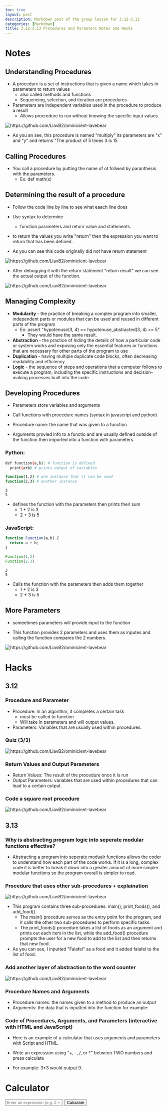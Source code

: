 ```yaml
---
toc: true
layout: post
description: Markdown post of the group lesson for 3.12-3.13
categories: [Markdown]
title: 3.12-3.13 Procedures and Paramters Notes and Hacks
---
```


# Notes

## Understanding Procedures
- A procedure is a set of instructions that is given a name which takes in parameters to return values
    - also called methods and functions
    - Sequencing, selection, and iteration are procedures
- Parameters are independent variables used in the procedure to produce a result
    - Allows procredure to run without knowing the specific input values.

![]({{site.baseurl}}/images/alex1.png "https://github.com/LiavB2/ominicient-lavebear")

- As you an see, this procedure is named "multiply" its parameters are "x" and "y" and returns "The product of 5 times 3 is 15

## Calling Procedures 
- You call a procedure by putting the name of ot follwed by paranthesis with the parameters.
    - Ex: def math(x)

## Determining the result of a procedure
- Follow the code line by line to see what eaach line does
- Use syntax to determine
    - function parameters and retunr value and statements.
- to return the values you write "return" then the expression you want to return that has been defined.

- As you can see this code originally did not have return statement

![]({{site.baseurl}}/images/alex2.png "https://github.com/LiavB2/ominicient-lavebear") 

- After debugging it with the return statement "return result" we can see the actual output of the function.

![]({{site.baseurl}}/images/alex3.png "https://github.com/LiavB2/ominicient-lavebear")


## Managing Complexity
- **Modularity** - the practice of breaking a complex program into smaller, independent parts or modules that can be used and reused in different parts of the program
    - Ex: assert "hypotenuse(3, 4) == hypotenuse_abstracted(3, 4) == 5" 
        - They would have the same result.
- **Abstraction** - the practice of hiding the details of how a particular code or system works and exposing only the essential features or functions that are necessary for other parts of the program to use
- **Duplication** - having multiple duplicate code blocks, often decreasing readability and efficiency
- **Logic** - the sequence of steps and operations that a computer follows to execute a program, including the specific instructions and decision-making processes built into the code

## Developing Procedures
- Parameters store variables and arguments
- Call functions with procedure names (syntax in javascript and python)

- Procedure name: the name that was given to a function
- Arguments provied info to a functio and are usually defined outside of the function then imported into a function with parameters.

### Python: 
```bash
def function(a,b): # function is defined
  print(a+b) # prints output of variables

function(1,2) # one instance that it can be used
function(2,3) # another instance
```

```
3
5
```

- defines the function with the parameters then prints their sum
    - 1 + 2 is 3
    - 2 + 3 is 5
### JavaScript:

```javascript
function Function(a,b) {
  return a + b;
}

Function(1,2)
Function(2,3)
```

```
3
5
```

- Calls the function with the parameters then adds them together
    - 1 + 2 is 3
    - 2 + 3 is 5

## More Parameters
- someetimes parameters will provide input to the function

- This function provides 2 parameters and uses them as inputes and calling the function compares the 2 numbers.

![]({{site.baseurl}}/images/alex5.png "https://github.com/LiavB2/ominicient-lavebear")


# Hacks

## 3.12

### Procedure and Parameter
- Procedure: In an algorithm, it completes a certain task
    - must be called to function 
    - Will take in parameters and will output values.
- Parameters: Variables that are usually used within procedures.


### Quiz (3/3)

![]({{site.baseurl}}/images/alex4.png "https://github.com/LiavB2/ominicient-lavebear")

### Return Values and Output Parameters
- Return Values: The result of the procedure once it is run
- Output Parameters: variables that are used within procedures that can lead to a certain output.

### Code a square root procedure

![]({{site.baseurl}}/images/sqrt.png "https://github.com/LiavB2/ominicient-lavebear")


## 3.13

### Why is abstracting program logic into seperate modular functions effective?
- Abstracting a program into seperate modualr functions allows the coder to understand how each part of the code works. If it is a long, complex code it is better to break it down into a greater amount of more simpler modular functions so the program overall is simpler to read.

### Procedure that uses other sub-procedures + explaination

![]({{site.baseurl}}/images/alex6.png "https://github.com/LiavB2/ominicient-lavebear")

- This program contains three sub-procedures: main(), print_foods(), and add_food(). 
    - The main() procedure serves as the entry point for the program, and it calls the other two sub-procedures to perform specific tasks. 
    - The print_foods() procedure takes a list of foods as an argument and prints out each item in the list, while the add_food() procedure prompts the user for a new food to add to the list and then returns that new food.
- As you can see, I inputted "Falafel" as a food and it added falafel to the list of food.



### Add another layer of abstraction to the word counter

![]({{site.baseurl}}/images/alex7.png "https://github.com/LiavB2/ominicient-lavebear")


### Procedure Names and Arguments
- Procedure names: the names given to a method to produce an output
- Arguments: the data that is inputted into the function for example:

### Code of Procedures, Arguments, and Parameters (interactive with HTML and JavaScript)

- Here is an example of a calculator that uses arguments and parameters with Script and HTML.

- Write an expression using "+, -, /, or *" between TWO numbers and press calculate
- For example: 3*3 would output 9.

<!DOCTYPE html>
<html>
<head>
    <title>Calculator</title>
</head>
<body>
    <h1>Calculator</h1>
    <form>
        <input type="text" id="input" placeholder="Enter an expression (e.g. 2 + 2)">
        <input type="button" value="Calculate" onclick="calculate()">
    </form>
    <p id="result"></p>
    <script>
        function calculate() {
            // Get the input value
            var input = document.getElementById('input').value;

            // Use the JavaScript eval() function to evaluate the input and
            // obtain the result
            var result = eval(input);

            // Display the result
            document.getElementById('result').innerHTML = result;
        }
    </script>
</body>
</html>



